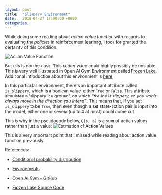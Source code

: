 ```yaml
---
layout: post
title:  "Slippery Environment"
date:   2018-04-27 17:00:00 +0800
categories: 
---
```


While doing some reading about _action value function_ with regards to evaluating the _policies_ in reinforcement learinng, I took for granted the certainty of this condition:

![Action Value Function]({{"/assets/action-value-func.png"}})

But this is not the case. This *action value* could highly possibly be unstable. This is very well illustrated in Open AI Gym Environment called [Frozen Lake](https://github.com/openai/gym/blob/master/gym/envs/toy_text/frozen_lake.py). Additional introduction about this environment is [here](https://gym.openai.com/envs/FrozenLake-v0/).

In this particular environment, there's an important attribute called `is_slippery`, which is a boolean value, either `True` or `False`. This attribute simulates a 'slippery ice ground', on which _"the ice is slippery, so you won't always move in the direction you intend"_. This means that, if you set `is_slippery` to be `True`, then even though a set state-action pair is input into the model, either one or several(up to 4 at most) could come out.

This is why in the pseudocode below, `Q(s, a)` is a sum of action values rather than just a value:
![Estimation of Action Values](https://d17h27t6h515a5.cloudfront.net/topher/2017/September/59cc021b_est-action/est-action.png)

This is a very important point that I missed while reading about action value function previously.

References:

- [Conditional probability distribution](https://en.wikipedia.org/wiki/Conditional_probability_distribution)

- [Environments](https://gym.openai.com/envs/)

- [Open AI Gym - GitHub](https://github.com/openai/gym)

- [Frozen Lake Source Code](https://github.com/openai/gym/blob/master/gym/envs/toy_text/frozen_lake.py)